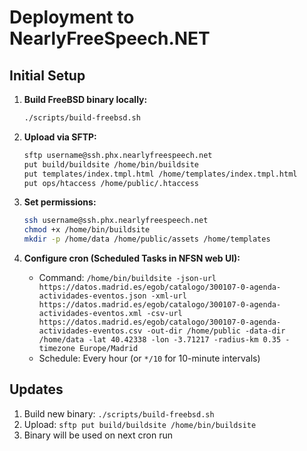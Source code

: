 # Deployment to NearlyFreeSpeech.NET

## Initial Setup

1. **Build FreeBSD binary locally:**
   ```bash
   ./scripts/build-freebsd.sh
   ```

2. **Upload via SFTP:**
   ```bash
   sftp username@ssh.phx.nearlyfreespeech.net
   put build/buildsite /home/bin/buildsite
   put templates/index.tmpl.html /home/templates/index.tmpl.html
   put ops/htaccess /home/public/.htaccess
   ```

3. **Set permissions:**
   ```bash
   ssh username@ssh.phx.nearlyfreespeech.net
   chmod +x /home/bin/buildsite
   mkdir -p /home/data /home/public/assets /home/templates
   ```

4. **Configure cron (Scheduled Tasks in NFSN web UI):**
   - Command: `/home/bin/buildsite -json-url https://datos.madrid.es/egob/catalogo/300107-0-agenda-actividades-eventos.json -xml-url https://datos.madrid.es/egob/catalogo/300107-0-agenda-actividades-eventos.xml -csv-url https://datos.madrid.es/egob/catalogo/300107-0-agenda-actividades-eventos.csv -out-dir /home/public -data-dir /home/data -lat 40.42338 -lon -3.71217 -radius-km 0.35 -timezone Europe/Madrid`
   - Schedule: Every hour (or `*/10` for 10-minute intervals)

## Updates

1. Build new binary: `./scripts/build-freebsd.sh`
2. Upload: `sftp put build/buildsite /home/bin/buildsite`
3. Binary will be used on next cron run
